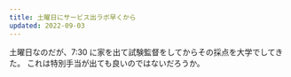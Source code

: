 ```yaml
---
title: 土曜日にサービス出ラボ早くから
updated: 2022-09-03
---
```


土曜日なのだが、7:30 に家を出て試験監督をしてからその採点を大学でしてきた。
これは特別手当が出ても良いのではないだろうか。
